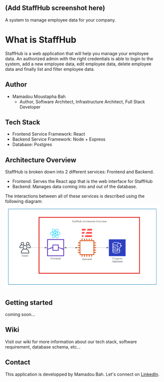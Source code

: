 ## (Add StaffHub screenshot here)

 A system to manage employee data for your company.

# What is StaffHub
StaffHub is a web application that will help you manage your employee data. An authorized admin with the right credentials is able to login to the system, add a new employee data, edit employee data, delete employee data and finally list and filter employee data.

## Author
- Mamadou Moustapha Bah
    * Author, Software Architect, Infrastructure Architect, Full Stack Developer

## Tech Stack
- Frontend Service Framework: React
- Backend Service Framework: Node + Express
- Database: Postgres

## Architecture Overview
StaffHub is broken down into 2 different services: Frontend and Backend.
- Frontend: Serves the React app that is the web interface for StaffHub
- Backend: Manages data coming into and out of the database.

The interactions between all of these services is described using the following diagram:
    ![staffhub-architecture-overview-screenshot](docs/images/Architecture-Overview2.png)


## Getting started
coming soon...

## Wiki

Visit our wiki for more information about our tech stack, software requirement, database schema, etc...


## Contact
This application is developped by Mamadou Bah. Let's connect on [LinkedIn](https://www.linkedin.com/in/mamadou-bah-9962a711b/).
